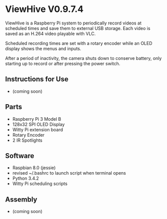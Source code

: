 # ViewHive V0.9.7.4

ViewHive is a Raspberry Pi system to periodically record videos at scheduled times and save them to external USB storage. Each video is saved as an H.264 video playable with VLC.

Scheduled recording times are set with a rotary encoder while an OLED display shows the menus and inputs.

After a period of inactivity, the camera shuts down to conserve battery, only starting up to record or after pressing the power switch.

## Instructions for Use
* (coming soon)


## Parts
* Raspberry Pi 3 Model B
* 128x32 SPI OLED Display
* Witty Pi extension board
* Rotary Encoder
* 2 IR Spotlights

## Software
* Raspbian 8.0 (jessie)
 * revised ~/.bashrc to launch script when terminal opens
* Python 3.4.2
* Witty Pi scheduling scripts

## Assembly
* (coming soon)